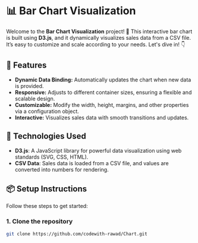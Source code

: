 # 📊 Bar Chart Visualization

Welcome to the **Bar Chart Visualization** project! 🎉 This interactive bar chart is built using **D3.js**, and it dynamically visualizes sales data from a CSV file. It’s easy to customize and scale according to your needs. Let's dive in! 👇

## 🚀 Features

- **Dynamic Data Binding:** Automatically updates the chart when new data is provided.
- **Responsive:** Adjusts to different container sizes, ensuring a flexible and scalable design.
- **Customizable:** Modify the width, height, margins, and other properties via a configuration object.
- **Interactive:** Visualizes sales data with smooth transitions and updates.

## 🔧 Technologies Used

- **D3.js**: A JavaScript library for powerful data visualization using web standards (SVG, CSS, HTML).
- **CSV Data**: Sales data is loaded from a CSV file, and values are converted into numbers for rendering.

## 📦 Setup Instructions

Follow these steps to get started:

### 1. Clone the repository

```bash
git clone https://github.com/codewith-rawad/Chart.git
